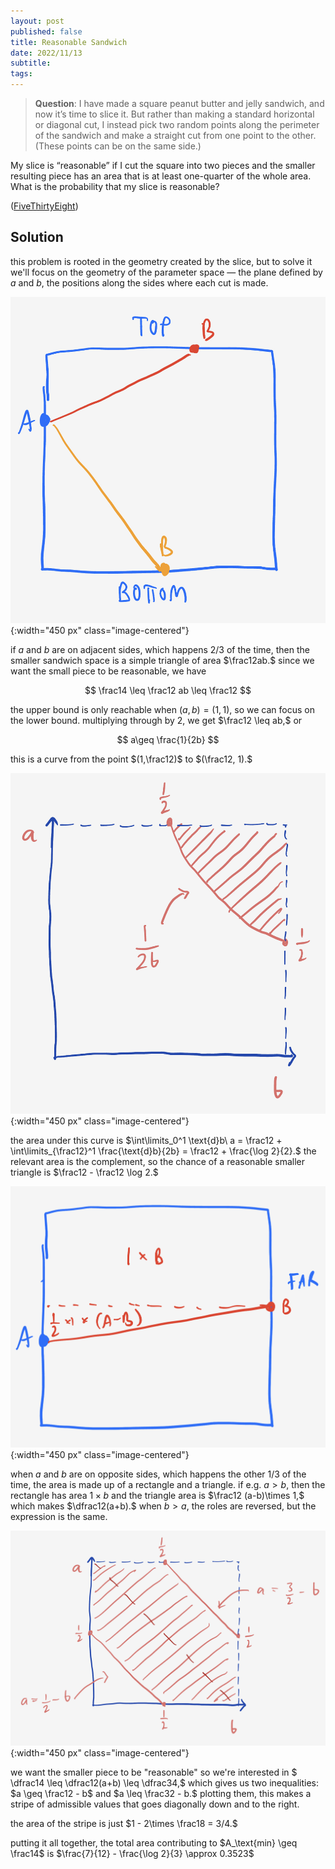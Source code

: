 ```yaml
---
layout: post
published: false
title: Reasonable Sandwich
date: 2022/11/13
subtitle:
tags:
---
```


>**Question**: I have made a square peanut butter and jelly sandwich, and now it’s time to slice it. But rather than making a standard horizontal or diagonal cut, I instead pick two random points along the perimeter of the sandwich and make a straight cut from one point to the other. (These points can be on the same side.)

My slice is “reasonable” if I cut the square into two pieces and the smaller resulting piece has an area that is at least one-quarter of the whole area. What is the probability that my slice is reasonable?

<!--more-->

([FiveThirtyEight](URL))

## Solution

this problem is rooted in the geometry created by the slice, but to solve it we'll focus on the geometry of the parameter space — the plane defined by $a$ and $b,$ the positions along the sides where each cut is made.

![](/img/2022-11-11-adjacent-sides.png){:width="450 px" class="image-centered"}

if $a$ and $b$ are on adjacent sides, which happens $2/3$ of the time, then the smaller sandwich space is a simple triangle of area $\frac12ab.$ since we want the small piece to be reasonable, we have

$$ \frac14 \leq \frac12 ab \leq \frac12 $$

the upper bound is only reachable when $(a,b) = (1,1),$ so we can focus on the lower bound. multiplying through by $2,$ we get $\frac12 \leq ab,$ or

$$ a\geq \frac{1}{2b} $$

this is a curve from the point $(1,\frac12)$ to $(\frac12, 1).$ 

![](/img/2022-11-11-first-area.png){:width="450 px" class="image-centered"}


the area under this curve is $\int\limits_0^1 \text{d}b\ a = \frac12 + \int\limits_{\frac12}^1 \frac{\text{d}b}{2b} = \frac12 + \frac{\log 2}{2}.$ the relevant area is the complement, so the chance of a reasonable smaller triangle is $\frac12 - \frac12 \log 2.$

![](/img/2022-11-11-far-side-diagram.png){:width="450 px" class="image-centered"}

when $a$ and $b$ are on opposite sides, which happens the other $1/3$ of the time, the area is made up of a rectangle and a triangle. if e.g. $a > b,$ then the rectangle has area $1\times b$ and the triangle area is $\frac12 (a-b)\times 1,$ which makes $\dfrac12(a+b).$ when $b > a,$ the roles are reversed, but the expression is the same. 

![](/img/2022-11-11-second-area.png){:width="450 px" class="image-centered"}

we want the smaller piece to be "reasonable" so we're interested in $ \dfrac14 \leq \dfrac12(a+b) \leq \dfrac34,$ which gives us two inequalities: $a \geq \frac12 - b$ and $a \leq \frac32 - b.$ plotting them, this makes a stripe of admissible values that goes diagonally down and to the right. 
<!-- for every pair $(a,b)$ that satisfies this, there is a corresponding pair $(a^\prime, b^\prime) = (1-a, 1-b)$ that also satisfy it.  -->
the area of the stripe is just $1 - 2\times \frac18 = 3/4.$ 

putting it all together, the total area contributing to $A_\text{min} \geq \frac14$ is $\frac{7}{12} - \frac{\log 2}{3} \approx 0.3523$





<br>

